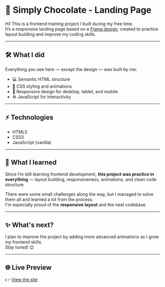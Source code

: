 # 🍫 Simply Chocolate - Landing Page

Hi! This is a frontend training project I built during my free time.  
It’s a responsive landing page based on a [Figma design](<https://www.figma.com/design/K0wv6eLQWikKAl088dVECq/Simply-Chocolate-(Copy)-(Copy)-(Copy)?node-id=609-1205&m=dev>), created to practice layout building and improve my coding skills.

---

## 🛠️ What I did

Everything you see here — except the design — was built by me:

- 💻 Semantic HTML structure
- 🎨 CSS styling and animations
- 📱 Responsive design for desktop, tablet, and mobile
- ⚙️ JavaScript for interactivity

---

## ⚡ Technologies

- HTML5
- CSS3
- JavaScript (vanilla)

---

## 🚀 What I learned

Since I’m still learning frontend development, **this project was practice in everything** — layout building, responsiveness, animations, and clean code structure.

There were some small challenges along the way, but I managed to solve them all and learned a lot from the process.  
I'm especially proud of the **responsive layout** and the neat codebase.

---

## ✨ What's next?

I plan to improve the project by adding more advanced animations as I grow my frontend skills.  
Stay tuned! 😉

---

## 🌐 Live Preview

👉 [View the site](https://blume98.github.io/Project-Choco/)
